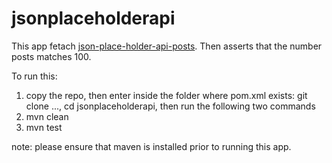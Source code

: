 # jsonplaceholderapi
This app fetach [json-place-holder-api-posts](https://jsonplaceholder.typicode.com/posts).
Then asserts that the number posts matches 100.

To run this:
1. copy the repo, then enter inside the folder where pom.xml exists: git clone ..., cd jsonplaceholderapi, then run the following two commands
2. mvn clean
3. mvn test

note: please ensure that maven is installed prior to running this app.

